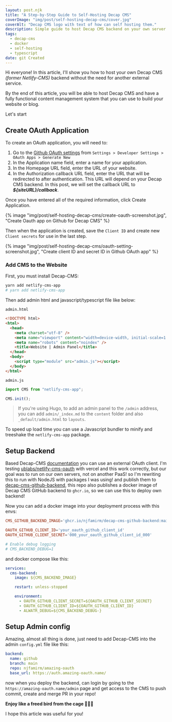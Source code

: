 ```yaml
---
layout: post.njk
title: "A Step-by-Step Guide to Self-Hosting Decap CMS"
coverImage: "img/post/self-hosting-decap-cms/cover.jpg"
coverAlt: "Decap CMS logo with text of how can self hosting them."
description: Simple guide to host Decap CMS backend on your own server.
tags: 
  - decap-cms
  - docker
  - self-hosting
  - typescript
date: git Created
---
```


Hi everyone!
In this article, I'll show you how to host your own Decap CMS _(former Netlify-CMS)_ backend without the need for another external service.

By the end of this article, you will be able to host Decap CMS and have a fully functional content management system that you can use to build your website or blog.

Let's start

## Create OAuth Application

To create an OAuth application, you will need to:

1. Go to the [Github OAuth settings](https://github.com/settings/applications/new) from `Settings > Developer Settings > OAuth Apps > Generate New`
2. In the Application name field, enter a name for your application.
3. In the Homepage URL field, enter the URL of your website.
4. In the Authorization callback URL field, enter the URL that will be redirected to after authentication. This URL will depend on your Decap CMS backend. In this post, we will set the callback URL to _**${siteURL}/callback**_.

Once you have entered all of the required information, click Create Application.

{% image "img/post/self-hosting-decap-cms/create-oauth-screenshot.jpg", "Create Oauth app on Github for Decap CMS" %}

Then when the application is created, save the `Client ID` and create new `Client secrets` for use in the last step.

{% image "img/post/self-hosting-decap-cms/oauth-setting-screenshot.jpg", "Create client ID and secret ID in Github OAuth app" %}

### Add CMS to the Website

First, you must install Decap-CMS:

```sh
yarn add netlify-cms-app
# yarn add netlify-cms-app
```

Then add admin html and javascript/typescript file like below:

`admin.html`

```html
<!DOCTYPE html>
<html>
  <head>
    <meta charset="utf-8" />
    <meta name="viewport" content="width=device-width, initial-scale=1.0" />
    <meta name="robots" content="noindex" />
    <title>Website | Admin Panel</title>
  </head>
  <body>
    <script type="module" src="admin.js"></script>
  </body>
</html>
```

`admin.js`

```js
import CMS from "netlify-cms-app";

CMS.init();
```

> If you're using Hugo, to add an admin panel to the `/admin` address, you can add `admin/_index.md` to the `content` folder and also `_default/admin.html` to `layouts`.

To speed up load time you can use a Javascript bundler to minify and treeshake the `netlify-cms-app` package.

## Setup Backend

Based Decap-CMS [documentation](https://decapcms.org/docs/external-oauth-clients/)
you can use an external OAuth client.
I'm testing [ublabs/netlify-cms-oauth](https://github.com/ublabs/netlify-cms-oauth) with vercel and this work correctly, but our goal was to run on our own servers, not on another PaaS! so I'm rewriting this to run with NodeJS with packages I was using! and publish them to [decap-cms-github-backend](https://github.com/njfamirm/decap-cms-github-backend), this repo also publishes a docker image of Decap CMS GitHub backend to `ghcr.io`, so we can use this to deploy own backend!

Now you can add a docker image into your deployment process with this envs:

```toml
CMS_GITHUB_BACKEND_IMAGE='ghcr.io/njfamirm/decap-cms-github-backend:main'

OAUTH_GITHUB_CLIENT_ID='your_oauth_github_client_id'
OAUTH_GITHUB_CLIENT_SECRET='000_your_oauth_github_client_id_000'

# Enable debug logging
# CMS_BACKEND_DEBUG=1
```

and docker compose like this:

```yaml
services:
  cms-backend:
    image: ${CMS_BACKEND_IMAGE}

    restart: unless-stopped

    environment:
      - OAUTH_GITHUB_CLIENT_SECRET=${OAUTH_GITHUB_CLIENT_SECRET}
      - OAUTH_GITHUB_CLIENT_ID=${OAUTH_GITHUB_CLIENT_ID}
      - ALWATR_DEBUG=${CMS_BACKEND_DEBUG-}
```

## Setup Admin config

Amazing, almost all thing is done, just need to add Decap-CMS into the admin `config.yml` file like this:

```yaml
backend:
  name: github
  branch: main
  repo: njfamirm/amazing-oauth
  base_url: https://auth.amazing-oauth.name/
```

now when you deploy the backend, can login by going to the `https://amazing-oauth.name/admin` page and get access to the CMS to push commit, create and merge PR in your repo!

**Enjoy like a freed bird from the cage ✌🏻💎**

I hope this article was useful for you!
